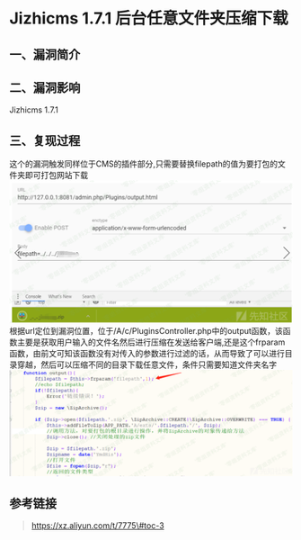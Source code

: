 Jizhicms 1.7.1 后台任意文件夹压缩下载
=====================================

一、漏洞简介
------------

二、漏洞影响
------------

Jizhicms 1.7.1

三、复现过程
------------

这个的漏洞触发同样位于CMS的插件部分,只需要替换filepath的值为要打包的文件夹即可打包网站下载![1.png](./.resource/Jizhicms1.7.1后台任意文件夹压缩下载/media/rId24.png)根据url定位到漏洞位置，位于/A/c/PluginsController.php中的output函数，该函数主要是获取用户输入的文件名然后进行压缩在发送给客户端,还是这个frparam函数，由前文可知该函数没有对传入的参数进行过滤的话，从而导致了可以进行目录穿越，然后可以压缩不同的目录下载任意文件，条件只需要知道文件夹名字![2.png](./.resource/Jizhicms1.7.1后台任意文件夹压缩下载/media/rId25.png)

参考链接
--------

> https://xz.aliyun.com/t/7775\#toc-3
